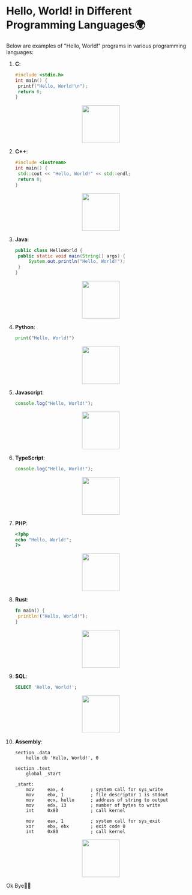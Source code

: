 # Hello, World! in Different Programming Languages🌍

Below are examples of "Hello, World!" programs in various programming languages:

1. **C**:

   ```c
   #include <stdio.h>
   int main() {
    printf("Hello, World!\n");
    return 0;
   }
   ```

<p align="center">
  <img src="https://static.wikia.nocookie.net/the-uncanny-incredible/images/5/5f/Mibu_phase_1_%28original_hd%29.webp/revision/latest/scale-to-width-down/250?cb=20230805111343" width="100" height="100" style="display:block;margin:auto;">
</p>


2. **C++**:

   ```c++
   #include <iostream>
   int main() {
    std::cout << "Hello, World!" << std::endl;
    return 0;
   }
   ```

<p align="center">
  <img src="https://www.videomeme.in/wp-content/uploads/2022/11/cartoon-face-getting-brighter.jpg" width="100" height="100" style="display:block;margin:auto;">
</p>

3. **Java**:

   ```java
   public class HelloWorld {
    public static void main(String[] args) {
        System.out.println("Hello, World!");
    }
   }
   ```

<p align="center">
  <img src="https://external-preview.redd.it/vHK-C-Wx28llvnpcqe-H3CHbjxywA347arliw31bBSM.png?width=640&crop=smart&format=pjpg&auto=webp&s=9d2ddbc62f49564c7a566604ba362bc999b1da36" width="100" height="100" style="display:block;margin:auto;">
</p>

4. **Python**:

   ```python
   print("Hello, World!")
   ```

<p align="center">
  <img src="https://facts.net/wp-content/uploads/2023/09/16-facts-about-mr-incredible-the-incredibles-1693811641.jpg" width="100" height="100" style="display:block;margin:auto;">
</p>

5. **Javascript**:

   ```javascript
   console.log("Hello, World!");
   ```

<p align="center">
  <img src="https://preview.redd.it/48xit84rnus91.png?width=640&crop=smart&auto=webp&s=6a8276d6fe61acd489f7192037929ebf92fae7b5" width="100" height="100" style="display:block;margin:auto;">
</p>

6. **TypeScript**:

   ```typescript
   console.log("Hello, World!");
   ```

<p align="center">
  <img src="https://encrypted-tbn0.gstatic.com/images?q=tbn:ANd9GcT3-JpLYBTHQDY-wSmlx5FDB6n4uc3yCulJ83WSHWA0h4wUhAORk8HlZAaTEAiyKH3Jh9c&usqp=CAU" width="100" height="100" style="display:block;margin:auto;">
</p>

7. **PHP**:

   ```php
   <?php
   echo "Hello, World!";
   ?>
   ```

<p align="center">
  <img src="https://images-wixmp-ed30a86b8c4ca887773594c2.wixmp.com/f/d49ba913-dbd1-4505-99cc-9bd433c6e42d/df0yzn4-241f21e6-72c9-4e85-8ebe-55cad7a2a1fc.png/v1/fill/w_720,h_730,q_80,strp/edited_mr_incredible_face_by_abbysek_df0yzn4-fullview.jpg?token=eyJ0eXAiOiJKV1QiLCJhbGciOiJIUzI1NiJ9.eyJzdWIiOiJ1cm46YXBwOjdlMGQxODg5ODIyNjQzNzNhNWYwZDQxNWVhMGQyNmUwIiwiaXNzIjoidXJuOmFwcDo3ZTBkMTg4OTgyMjY0MzczYTVmMGQ0MTVlYTBkMjZlMCIsIm9iaiI6W1t7ImhlaWdodCI6Ijw9NzMwIiwicGF0aCI6IlwvZlwvZDQ5YmE5MTMtZGJkMS00NTA1LTk5Y2MtOWJkNDMzYzZlNDJkXC9kZjB5em40LTI0MWYyMWU2LTcyYzktNGU4NS04ZWJlLTU1Y2FkN2EyYTFmYy5wbmciLCJ3aWR0aCI6Ijw9NzIwIn1dXSwiYXVkIjpbInVybjpzZXJ2aWNlOmltYWdlLm9wZXJhdGlvbnMiXX0.wQnq_gzNW0RZJVwOrjX5griWJCE64MX2-hiuk66SXQs" width="100" height="100" style="display:block;margin:auto;">
</p>

8. **Rust**:

   ```rust
   fn main() {
    println!("Hello, World!");
   }
   ```

<p align="center">
  <img src="https://cdna.artstation.com/p/assets/images/images/042/667/046/large/jeroen-cloosterman-bob-parr-rendercam-v001.jpg?1635149214&dl=1" width="100" height="100" style="display:block;margin:auto;">
</p>

9. **SQL**:

   ```sql
   SELECT 'Hello, World!';
   ```

<p align="center">
  <img src=https://static.wikia.nocookie.net/mayrey/images/0/0b/Mr_uncredible.png/revision/latest?cb=20180610101248" width="100" height="100" style="display:block;margin:auto;">
</p>

10. **Assembly**:

    ```assembly
    section .data
        hello db 'Hello, World!', 0

    section .text
        global _start

    _start:
        mov     eax, 4          ; system call for sys_write
        mov     ebx, 1          ; file descriptor 1 is stdout
        mov     ecx, hello      ; address of string to output
        mov     edx, 13         ; number of bytes to write
        int     0x80            ; call kernel

        mov     eax, 1          ; system call for sys_exit
        xor     ebx, ebx        ; exit code 0
        int     0x80            ; call kernel
    ```

<p align="center">
  <img src="https://images-wixmp-ed30a86b8c4ca887773594c2.wixmp.com/f/a2cd1f6c-da50-4bbe-89ac-77c7fc19e466/df2f775-6b25bf52-c5d3-46b7-987a-a2773b3e86a2.png?token=eyJ0eXAiOiJKV1QiLCJhbGciOiJIUzI1NiJ9.eyJzdWIiOiJ1cm46YXBwOjdlMGQxODg5ODIyNjQzNzNhNWYwZDQxNWVhMGQyNmUwIiwiaXNzIjoidXJuOmFwcDo3ZTBkMTg4OTgyMjY0MzczYTVmMGQ0MTVlYTBkMjZlMCIsIm9iaiI6W1t7InBhdGgiOiJcL2ZcL2EyY2QxZjZjLWRhNTAtNGJiZS04OWFjLTc3YzdmYzE5ZTQ2NlwvZGYyZjc3NS02YjI1YmY1Mi1jNWQzLTQ2YjctOTg3YS1hMjc3M2IzZTg2YTIucG5nIn1dXSwiYXVkIjpbInVybjpzZXJ2aWNlOmZpbGUuZG93bmxvYWQiXX0.iRsSQ60UMHYU_s2z6uK4FM0OwNuHV42HSF8Nt04jG1I" width="100" height="100" style="display:block;margin:auto;">
</p>
Ok Bye🙂🙂